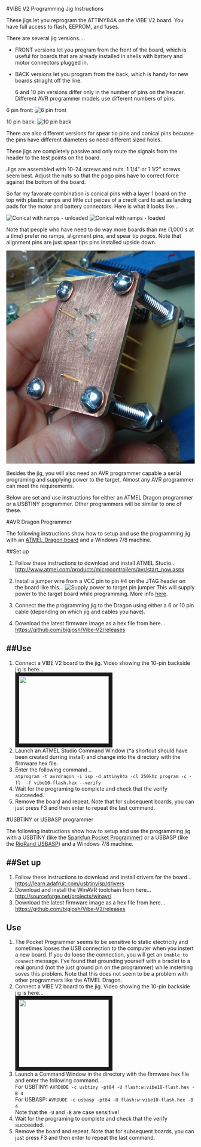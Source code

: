 #VIBE V2 Programming Jig Instructions

These jigs let you reprogram the ATTINY84A on the VIBE V2 board. You have full access to flash, EEPROM, and fuses.

There are several jig versions....

- FRONT versions let you program from the front of the board, which is useful for boards that are already installed in shells with battery and motor connectors plugged in.
- BACK versions let you program from the back, which is handy for new boards striaght off the line. 
    
    6 and 10 pin versions differ only in the number of pins on the header. Different AVR programmer models use different numbers of pins.


6 pin front:
![6 pin front](photos/DSC07862.JPG "6 pin front")

10 pin back:
![10 pin back](photos/DSC07900.JPG "10 pin back")
    

There are also different versions for spear tio pins and conical pins becuase the pins have different diameters so need different sized holes. 

These jigs are completely passive and only route the signals from the header to the test points on the board. 

Jigs are assembled with 10-24 screws and nuts. 1 1/4" or 1 1/2" screws seem best. Adjust the nuts so that the pogo pins have to correct force against the bottom of the board.

So far my favorate combination is conical pins with a layer 1 board on the top with plastic ramps and little cut peices of a credit card to act as landing pads for the motor and battery connectors. Here is what it looks like...

![Conical with ramps - unloaded](photos/Conical%20ramp%20unloaded.JPG)
![Conical with ramps - loaded](photos/Conical%20ramp%20loaded.JPG)

Note that people who have need to do way more boards than me (1,000's at a time) prefer no ramps, alignment pins, and spear tip pogos. Note that alignment pins are just spear tips pins installed upside down. 

![Spear with Alignment](photos/Spear%20with%20Alignment.JPG)

Besides the jig, you will also need an AVR programmer capable a serial programing and supplying power to the target. 
Almost any AVR programmer can meet the requirements. 

Below are set and use instructions for either an ATMEL Dragon programmer or a USBTINY programmer. Other programmers will be similar to one of these.

#AVR Dragon Programmer

The following instructions show how to setup and use the programming jig with an [ATMEL Dragon board](http://www.atmel.com/tools/avrdragon.aspx) and a Windows 7/8 machine. 

##Set up
1. Follow these instructions to download and install ATMEL Studio...<br>
http://www.atmel.com/products/microcontrollers/avr/start_now.aspx
2. Install a jumper wire from a VCC pin to pin #4 on the JTAG header on the board like this...
![Supply power to target pin jumper](https://wpdotjoshdotcom.files.wordpress.com/2014/12/wpid-20141212_122136-11.jpg)
This will supply power to the target board while programming. More info [here](http://wp.josh.com/2014/12/12/easy-hack-to-allow-an-avr-dragon-to-power-the-target-device-over-the-isp-cable/). 
3. Connect the the programming jig to the Dragon using either a 6 or 10 pin cable (depending on which jig and cables you have).

4. Download the latest firmware image as a hex file from here...<br>
https://github.com/bigjosh/Vibe-V2/releases

##Use
---
1. Connect a VIBE V2 board to the jig. Video showing the 10-pin backside jig is here...<br>
<a href="http://www.youtube.com/watch?feature=player_embedded&v=tlA72ofPwDw" target="_blank"><img src="http://img.youtube.com/vi/tlA72ofPwDw/0.jpg" 
width="240" height="180" border="10" /></a>
4. Launch an ATMEL Studio Command Window (*a shortcut should have been created durring install) and change into the directory with the firmware hex file.
5. Enter the following command ..<br>
`atprogram -t avrdragon -i isp -d attiny84a -cl 250khz program -c -fl  -f vibe10-flash.hex --verify`
5. Wait for the programing to complete and check that the verify succeeded. 
5. Remove the board and repeat. Note that for subsequent boards, you can just press F3 and then enter to repeat the last command.

#USBTINY or USBASP programmer 

The following instructions show how to setup and use the programming jig with a USBTINY (like the  [Sparkfun Pocket Programmer](https://www.sparkfun.com/products/9825)) 
or a USBASP (like the [RioRand USBASP](https://www.amazon.com/RioRand-Downloader-Programmer-ATMega8-Support/dp/B00N2FQ770/ref=as_sl_pc_ss_til?tag=joshcom-20&linkCode=w01&linkId=A2ZBKDCQCTFXGWQM&creativeASIN=B00N2FQ770))
and a Windows 7/8 machine. 


##Set up
------
1. Follow these instructions to download and install drivers for the board...<br>
https://learn.adafruit.com/usbtinyisp/drivers
2. Download and install the WinAVR toolchain from here...<br>
http://sourceforge.net/projects/winavr/
3. Download the latest firmware image as a hex file from here...<br>
https://github.com/bigjosh/Vibe-V2/releases

Use
---
1. The Pocket Programmer seems to be sensitive to static electricity and sometimes looses the USB connection 
to the computer when you instert a new board. If you do loose the connection, you will get an 
`Unable to connect` message. I've found that grounding yourself with a braclet to a real gorund (not the just ground pin on the programmer) while insterting soves this problem. Note that this does not seem to be a problem with other programmers like the ATMEL Dragon. 
6. Connect a VIBE V2 board to the jig. Video showing the 10-pin backside jig is here...<br>
<a href="http://www.youtube.com/watch?feature=player_embedded&v=tlA72ofPwDw" target="_blank"><img src="http://img.youtube.com/vi/tlA72ofPwDw/0.jpg" 
width="240" height="180" border="10" /></a>
4. Launch a Command Window in the directory with the firmware hex file and enter the following command..<br>
For USBTINY:
`AVRDUDE -c usbtiny -pt84 -U flash:w:vibe10-flash.hex -B 4`<br>
For USBASP:
`AVRDUDE -c usbasp -pt84 -U flash:w:vibe10-flash.hex -B 4`<br>
Note that the `-U` and `-B` are case sensitive! 
5. Wait for the programing to complete and check that the verify succeeded. 
5. Remove the board and repeat. Note that for subsequent boards, you can just press F3 and then enter to repeat the last command.



